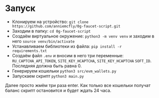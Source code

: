 # Запуск

 - Клонируем на устройство: `git clone https://github.com/anniemcfly/0g-faucet-script.git`
 - Заходим в папку: `cd 0g-faucet-script`
 - Создаём виртуальное окружение: `python3 -m venv venv` и заходим в него `source venv/bin/activate`
 - Устанавливаем библиотеки из файла: `pip install -r requirements.txt`
 - Создаём файл `.env` и вносим в него три переменные: `RU_CAPTCHA_API_TOKEN`, `SITE_KEY_HCAPTCHA`, `SITE_KEY_HCAPTCHA` `SOFT_ID`. Последняя должна быть равна 0.
 - Генерируем кошельки `python3 src/evm_wallets.py`
 - Запускаем скрипт `python3 main.py`

Далее просто жмём три раза enter. Как только все кошельки получат баланс скрипт остановится и будет ждать 24 часа.
